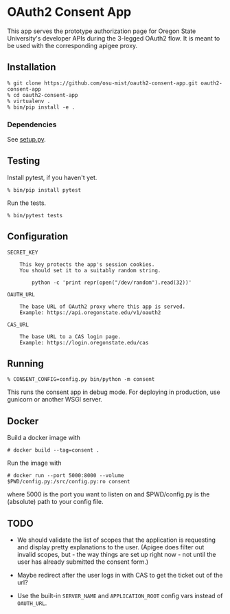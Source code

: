 OAuth2 Consent App
====

This app serves the prototype authorization page
for Oregon State University's developer APIs
during the 3-legged OAuth2 flow.
It is meant to be used with the corresponding apigee proxy.

Installation
----

    % git clone https://github.com/osu-mist/oauth2-consent-app.git oauth2-consent-app
    % cd oauth2-consent-app
    % virtualenv .
    % bin/pip install -e .

### Dependencies

See [setup.py](setup.py#L11).

Testing
----

Install pytest, if you haven't yet.

    % bin/pip install pytest

Run the tests.

    % bin/pytest tests

Configuration
----

    SECRET_KEY

        This key protects the app's session cookies.
        You should set it to a suitably random string.

            python -c 'print repr(open("/dev/random").read(32))'

    OAUTH_URL

        The base URL of OAuth2 proxy where this app is served.
        Example: https://api.oregonstate.edu/v1/oauth2

    CAS_URL

        The base URL to a CAS login page.
        Example: https://login.oregonstate.edu/cas

Running
----

    % CONSENT_CONFIG=config.py bin/python -m consent

This runs the consent app in debug mode.
For deploying in production, use gunicorn or another WSGI server.

Docker
----

Build a docker image with

    # docker build --tag=consent .

Run the image with

    # docker run --port 5000:8000 --volume $PWD/config.py:/src/config.py:ro consent

where 5000 is the port you want to listen on
and $PWD/config.py is the (absolute) path to your config file.

TODO
----

- We should validate the list of scopes that the application is requesting
  and display pretty explanations to the user. (Apigee does filter out invalid
  scopes, but - the way things are set up right now - not until the user has
  already submitted the consent form.)

- Maybe redirect after the user logs in with CAS to get the ticket out of the url?

- Use the built-in `SERVER_NAME` and `APPLICATION_ROOT`
  config vars instead of `OAUTH_URL`.
